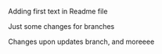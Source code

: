 Adding first text in Readme file

Just some changes for branches

Changes upon updates branch, and moreeee

